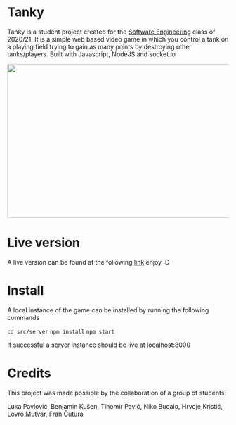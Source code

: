 # Tanky

Tanky is a student project created for the <a href="https://www.fer.unizg.hr/en/course/sofeng">Software Engineering</a> class of 2020/21. It is a simple web based video game in which you control a tank on a playing field trying to gain as many points by destroying other tanks/players. Built with Javascript, NodeJS and socket.io

<img src="https://i.imgur.com/qkTKX7H.png" width="600" height="350" />

# Live version

A live version can be found at the following <a href="http://104.248.139.238:8000/">link</a>
enjoy :D


# Install

A local instance of the game can be installed by running the following commands

`cd src/server`
`npm install`
`npm start`

If successful a server instance should be live at localhost:8000


# Credits
This project was made possible by the collaboration of a group of students:

Luka Pavlović,
Benjamin Kušen,
Tihomir Pavić,
Niko Bucalo,
Hrvoje Kristić,
Lovro Mutvar,
Fran Čutura
